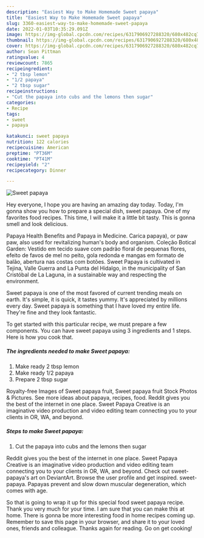 ```yaml
---
description: "Easiest Way to Make Homemade Sweet papaya"
title: "Easiest Way to Make Homemade Sweet papaya"
slug: 3360-easiest-way-to-make-homemade-sweet-papaya
date: 2022-01-03T10:35:29.091Z
image: https://img-global.cpcdn.com/recipes/6317906927288320/680x482cq70/sweet-papaya-recipe-main-photo.jpg
thumbnail: https://img-global.cpcdn.com/recipes/6317906927288320/680x482cq70/sweet-papaya-recipe-main-photo.jpg
cover: https://img-global.cpcdn.com/recipes/6317906927288320/680x482cq70/sweet-papaya-recipe-main-photo.jpg
author: Sean Pittman
ratingvalue: 4
reviewcount: 7865
recipeingredient:
- "2 tbsp lemon"
- "1/2 papaya"
- "2 tbsp sugar"
recipeinstructions:
- "Cut the papaya into cubs and the lemons then sugar"
categories:
- Recipe
tags:
- sweet
- papaya

katakunci: sweet papaya 
nutrition: 122 calories
recipecuisine: American
preptime: "PT36M"
cooktime: "PT41M"
recipeyield: "2"
recipecategory: Dinner

---
```



![Sweet papaya](https://img-global.cpcdn.com/recipes/6317906927288320/680x482cq70/sweet-papaya-recipe-main-photo.jpg)

Hey everyone, I hope you are having an amazing day today. Today, I'm gonna show you how to prepare a special dish, sweet papaya. One of my favorites food recipes. This time, I will make it a little bit tasty. This is gonna smell and look delicious.

Papaya Health Benefits and Papaya in Medicine. Carica papaya), or paw paw, also used for revitalizing human&#39;s body and organism. Coleção Botical Garden: Vestido em tecido suave com padrão floral de pequenas flores, efeito de favos de mel no peito, gola redonda e mangas em formato de balão, abertura nas costas com botões. Sweet Papaya is cultivated in Tejina, Valle Guerra and La Punta del Hidalgo, in the municipality of San Cristóbal de La Laguna, in a sustainable way and respecting the environment.

Sweet papaya is one of the most favored of current trending meals on earth. It's simple, it is quick, it tastes yummy. It's appreciated by millions every day. Sweet papaya is something that I have loved my entire life. They're fine and they look fantastic.


To get started with this particular recipe, we must prepare a few components. You can have sweet papaya using 3 ingredients and 1 steps. Here is how you cook that.

<!--inarticleads1-->

##### The ingredients needed to make Sweet papaya:

1. Make ready 2 tbsp lemon
1. Make ready 1/2 papaya
1. Prepare 2 tbsp sugar


Royalty-free Images of Sweet papaya fruit, Sweet papaya fruit Stock Photos &amp; Pictures. See more ideas about papaya, recipes, food. Reddit gives you the best of the internet in one place. Sweet Papaya Creative is an imaginative video production and video editing team connecting you to your clients in OR, WA, and beyond. 

<!--inarticleads2-->

##### Steps to make Sweet papaya:

1. Cut the papaya into cubs and the lemons then sugar


Reddit gives you the best of the internet in one place. Sweet Papaya Creative is an imaginative video production and video editing team connecting you to your clients in OR, WA, and beyond. Check out sweet-papaya&#39;s art on DeviantArt. Browse the user profile and get inspired. sweet-papaya. Papayas prevent and slow down muscular degeneration, which comes with age. 

So that is going to wrap it up for this special food sweet papaya recipe. Thank you very much for your time. I am sure that you can make this at home. There is gonna be more interesting food in home recipes coming up. Remember to save this page in your browser, and share it to your loved ones, friends and colleague. Thanks again for reading. Go on get cooking!

